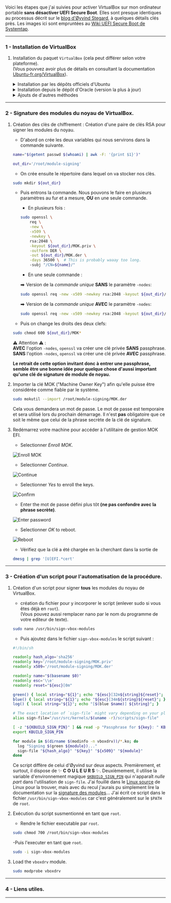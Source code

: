 #

Voici les étapes que j'ai suivies pour activer VirtualBox sur mon ordinateur 
portable **sans désactiver UEFI Secure Boot**. Elles sont presque identiques 
au processus décrit sur le [blog d'Øyvind Stegard][blog], à quelques détails 
clés près. Les images ici sont empruntées au [Wiki UEFI Secure Boot de Systemtap][systemtap].

---

### 1 - Installation de VirtualBox

1. Installation du paquet `VirtualBox` (cela peut différer selon votre plateforme).<br>
   (Vous pouvvez avoir plus de détails en consultant la documentation [Ubuntu-fr.org/VirtualBox][Ubuntu_install_vbox]).
   
   <details>
   <summary>Installation par les dépôts officiels d'Ubuntu</summary>
   Pour installer VirtualBox tel qu'empaqueté par l'équipe d'Ubuntu, installez les paquets :<br>
   <code>virtualbox</code> <code>virtualbox-qt</code> <code>virtualbox-dkms</code> <code>virtualbox-guest-additions-iso</code> <code>virtualbox-guest-utils</code>.<br>
   <br>
   <pre lang="bash">sudo apt-get install virtualbox virtualbox-qt virtualbox-dkms virtualbox-guest-additions-iso virtualbox-guest-utils</pre>
   </details>

   <details>
   <summary>Installation depuis le dépôt d'Oracle (version la plus à jour)</summary>
   Pour installer l'édition de VirtualBox telle que proposée par Oracle, vous devez ajouter son dépôt à votre liste de sources de logiciels ainsi que sa clé de signature.<br>
   Puis, vous procédez à l'installation de virtualbox-6.1.<br>
   <br>
   
   - Dans une fenêtre de terminal, exécutez la commande suivante afin de récupérer les clés de signature du dépôt de VirtualBox :<br>
   <pre lang="bash">wget -q -O- http://download.virtualbox.org/virtualbox/debian/oracle_vbox_2016.asc | sudo apt-key add -</pre><br>
   
   - Ajoutez le dépôt d'Oracle compatible avec votre version d'Ubuntu à votre liste de sources de logiciels en exécutant la commande suivante dans un terminal :<br>
   <pre lang="bash">echo "deb [arch=amd64] http://download.virtualbox.org/virtualbox/debian $(lsb_release -sc) contrib" | sudo tee /etc/apt/sources.list.d/virtualbox.list</pre><br>
   
   - Rechargez la liste des paquets disponibles pour installation en exécutant la commande suivante dans un terminal :<br>
   <pre lang="bash">sudo apt-get update</pre><br>
   
   - Pour connaître la dernière version installable :<br>
   <pre lang="bash">apt-cache madison virtualbox</pre><br>
   
   - Installation du paquet virtualbox-*. (remplacer "*" par la dernière version trouvée avec la commande précédente).<br>
   <pre lang="bash">sudo apt-get install virtualbox-6.1</pre><br>
   </details>

   <details>
   <summary>Ajouts de d'autres méthodes</summary>
   Ajout futur eventuel pour d'autres méthodes.<br>
   <pre lang="bash">Futur commandes</pre><br>
   </details>

---

### 2 - Signature des modules du noyau de VirtualBox.
1. Création des clès de chiffrement : Création d'une paire de clés RSA pour signer les modules du noyau.

   - D'abord on crée les deux variables qui nous servirons dans la commande suivante.
   ```bash
   name="$(getent passwd $(whoami) | awk -F: '{print $1}')"
   ```
   ```bash
   out_dir='/root/module-signing'
   ```

   - On crée ensuite le répertoire dans lequel on va stocker nos clès.
   ```bash
   sudo mkdir ${out_dir}
   ```

   - Puis entrons la commande. Nous pouvons le faire en plusieurs paramètres au fur et a mesure, **OU** en une seule commande.
      - En plusieurs fois :
      ```bash
      sudo openssl \
          req \
          -new \
          -x509 \
          -newkey \
          rsa:2048 \
          -keyout ${out_dir}/MOK.priv \
          -outform DER \
          -out ${out_dir}/MOK.der \
          -days 36500 \  # This is probably waaay too long.
          -subj "/CN=${name}/"
      ```
      
      - En une seule commande :

      ⮕ Version de la *commande unique* **SANS** le paramètre `-nodes`:
       ```bash
       sudo openssl req -new -x509 -newkey rsa:2048 -keyout ${out_dir}/MOK.priv -outform DER -out ${out_dir}/MOK.der -days 36500 -subj "/CN=${name}/"
       ```
       
      ⮕ Version de la *commande unique* **AVEC** le paramètre `-nodes`:
       ```bash
       sudo openssl req -new -x509 -newkey rsa:2048 -keyout ${out_dir}/MOK.priv -outform DER -out ${out_dir}/MOK.der -nodes -days 36500 -subj "/CN=${name}/"
       ```
    - Puis on change les droits des deux clefs:
   ```bash
   sudo chmod 600 ${out_dir}/MOK*
   ```
   
   ⚠️ Attention ⚠️ :<br>
   **AVEC** l'option `-nodes`, `openssl` va créer une clé privée **SANS** passphrase.<br>
   **SANS** l'option `-nodes`, `openssl` va créer une clé privée **AVEC** passphrase.   

   **Le retrait de cette option invitant donc à entrer une passphrase, semble être une 
   bonne idée pour quelque chose d'aussi important qu'une clé de signature de module 
   de noyau.**


2. Importer la clé MOK ("Machine Owner Key") afin qu'elle puisse être considérée 
   comme fiable par le système.

   ```bash
   sudo mokutil --import /root/module-signing/MOK.der
   ```
   Cela vous demandera un mot de passe. Le mot de passe est temporaire et 
   sera utilisé lors du prochain démarrage. Il n'est **pas** obligatoire 
   que ce soit le même que celui de la phrase secrète de la clé de signature.


3. Redémarrez votre machine pour accéder à l'utilitaire de gestion MOK EFI.

   - Selectionner _Enroll MOK_.

   ![Enroll MOK][screen-enroll mok]

   - Selectionner _Continue_.

   ![Continue][screen-continue]

   - Selectionner _Yes_ to enroll the keys.

   ![Confirm][screen-confirm]

   - Enter the mot de passe défini plus tôt **(ne pas confondre avec la phrase secrète)**.

   ![Enter password][screen-password]

   - Selectionner _OK_ to reboot.

   ![Reboot][screen-reboot]

   - Vérifiez que la clé a été chargée en la cherchant dans la sortie de

   ```bash
   dmesg | grep '[U]EFI.*cert'
   ```

---

### 3 - Création d'un script pour l'automatisation de la procédure.

1. Création d'un script pour signer **tous** les modules du noyau de VirtualBox.
   - création du fichier pour y incorporer le script (enlever sudo si vous êtes déjà en `root`).<br>
   (Vous pouvez aussi remplacer nano par le nom du programme de votre editeur de texte).
   ```bash
   sudo nano /usr/bin/sign-vbox-modules
   ```

   - Puis ajoutez dans le fichier `sign-vbox-modules` le script suivant :
   ```bash
   #!/bin/sh
   
   readonly hash_algo='sha256'
   readonly key='/root/module-signing/MOK.priv'
   readonly x509='/root/module-signing/MOK.der'
   
   readonly name="$(basename $0)"
   readonly esc='\\e'
   readonly reset="${esc}[0m"
   
   green() { local string="${1}"; echo "${esc}[32m${string}${reset}"; }
   blue() { local string="${1}"; echo "${esc}[34m${string}${reset}"; }
   log() { local string="${1}"; echo "[$(blue $name)] ${string}"; }
   
   # The exact location of `sign-file` might vary depending on your platform.
   alias sign-file="/usr/src/kernels/$(uname -r)/scripts/sign-file"
   
   [ -z "${KBUILD_SIGN_PIN}" ] && read -p "Passphrase for ${key}: " KBUILD_SIGN_PIN
   export KBUILD_SIGN_PIN
   
   for module in $(dirname $(modinfo -n vboxdrv))/*.ko; do
     log "Signing $(green ${module})..."
     sign-file "${hash_algo}" "${key}" "${x509}" "${module}"
   done
   ```

   Ce script diffère de celui d'Øyvind sur deux aspects. Premièrement, et surtout, 
   il dispose de :sparkles: **C O U L E U R S** :sparkles:. Deuxièmement, il 
   utilise la variable d'environnement magique [`$KBUILD_SIGN_PIN`][kbuild_sign_pin] 
   qui n'apparaît _nulle part_ dans l'utilisation de `sign-file`. J'ai fouillé dans 
   le [Linux source][source] de Linux pour la trouver, mais avec du recul j'aurais 
   pu simplement lire la documentation sur la [signature des modules][module-signing]... 
   J'ai écrit ce script dans le fichier `/usr/bin/sign-vbox-modules` car c'est 
   généralement sur le `$PATH` de `root`.

   
2. Exécution du script susmentionné en tant que `root`.

   - Rendre le fichier executable par `root`.
   ```bash
   sudo chmod 700 /root/bin/sign-vbox-modules
   ```

   -Puis l'executer en tant que `root`.
   ```bash
   sudo -i sign-vbox-modules
   ```

3. Load the `vboxdrv` module.
   ```bash
   sudo modprobe vboxdrv
   ```

---

### 4 - Liens utiles.





---

[blog]: https://stegard.net/2016/10/virtualbox-secure-boot-ubuntu-fail/
[systemtap]: https://sourceware.org/systemtap/wiki/SecureBoot
[screen-enroll mok]: https://sourceware.org/systemtap/wiki/SecureBoot?action=AttachFile&do=get&target=Screenshot_kvm-rawhide-64-uefi-1_2014-02-27_14_00_13_crop.png
[screen-continue]: https://sourceware.org/systemtap/wiki/SecureBoot?action=AttachFile&do=get&target=Screenshot_kvm-rawhide-64-uefi-1_2014-02-27_14_00_35_crop.png
[screen-confirm]: https://sourceware.org/systemtap/wiki/SecureBoot?action=AttachFile&do=get&target=Screenshot_kvm-rawhide-64-uefi-1_2014-02-27_14_00_44_crop.png
[screen-password]: https://sourceware.org/systemtap/wiki/SecureBoot?action=AttachFile&do=get&target=Screenshot_kvm-rawhide-64-uefi-1_2014-02-27_14_00_53_crop.png
[screen-reboot]: https://sourceware.org/systemtap/wiki/SecureBoot?action=AttachFile&do=get&target=Screenshot_kvm-rawhide-64-uefi-1_2014-02-27_14_01_06_crop.png
[kbuild_sign_pin]: https://github.com/torvalds/linux/blob/12491ed354d23c0ecbe02459bf4be58b8c772bc8/scripts/sign-file.c#L236
[source]: https://github.com/torvalds/linux/blob/12491ed354d23c0ecbe02459bf4be58b8c772bc8/scripts/sign-file.c
[module-signing]: https://www.kernel.org/doc/html/v4.20/admin-guide/module-signing.html#manually-signing-modules

[Ubuntu_install_vbox]: https://doc.ubuntu-fr.org/virtualbox#installation
